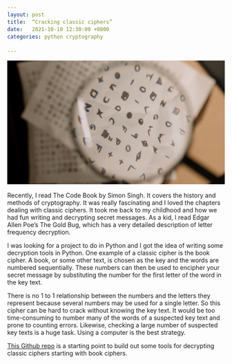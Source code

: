 ```yaml
---
layout: post
title:  “Cracking classic ciphers”
date:   2021-10-10 12:30:00 +0800
categories: python cryptography

---
```


![image](/assets/pexels-cottonbro-7319085.jpg)


Recently, I read The Code Book by Simon Singh. It covers the history and methods of cryptography.
It was really fascinating and I loved the chapters dealing with classic ciphers. It took me back to 
my childhood and how we had fun writing and decrypting secret messages. As a kid, I read Edgar Allen Poe’s
The Gold Bug, which has a very detailed description of letter frequency decryption. 

I was looking for a project to do in Python and I got the idea of writing some decryption tools in Python.
One example of a classic cipher is the book cipher. A book, or some other text, is chosen as the key and the
words are numbered sequentially. These numbers can then be used to encipher your secret message by
substituting the number for the first letter of the word in the key text.

There is no 1 to 1 relationship between the numbers and the letters they represent because several numbers
may be used for a single letter. So this cipher can be hard to crack without knowing the key text. It would be
too time-consuming to number many of the words of a suspected key text and prone to counting errors.
Likewise, checking a large number of suspected key texts is a huge task. Using a computer is the best strategy.

[This Github repo](https://github.com/OsakaStarbux/book-cipher) is a starting point to build out some tools for decrypting classic ciphers starting with book ciphers.
